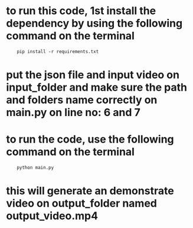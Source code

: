 # to run this code, 1st install the dependency by using the following command on the terminal

```
    pip install -r requirements.txt
```

# put the json file and input video on input_folder and make sure the path and folders name correctly on main.py on line no: 6 and 7

# to run the code, use the following command on the terminal

```
    python main.py
```

# this will generate an demonstrate video on output_folder named output_video.mp4
